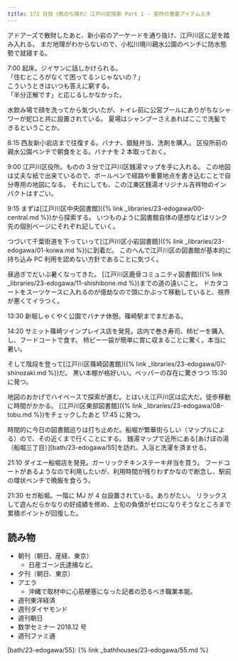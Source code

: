 ```yaml
---
title: 173 日目（雨のち晴れ）江戸川区探索 Part 1 - 突然の重要アイテム入手
---
```


アドアーズで散財したあと、新小岩のアーケードを通り抜け、江戸川区に足を踏み入れる。
まだ地理がわからないので、小松川境川親水公園のベンチに防水態勢で就寝する。

7:00 起床。ジイサンに話しかけられる。  
「住むところがなくて困ってるンじゃないの？」  
こういうときはいつも答えに窮する。  
「半分正解です」と応じるしかなかった。

水飲み場で顔を洗ってから気づいたが、トイレ前に公営プールにありがちなシャワーが蛇口と共に設置されている。
夏場はシャンプーさえあればここで洗髪できるということか。

8:15 西友新小岩店まで往復する。バナナ、銀鮭弁当、洗剤を購入。
区役所前の親水公園ベンチで朝食をとる。バナナを 2 本取っておく。

9:00 江戸川区役所。ものの 3 分で江戸川区銭湯マップを手に入れる。
この地図は丈夫な紙で出来ているので、ボールペンで経路や重要地点を書き込むことで自分専用の地図になる。
それにしても、この江東区銭湯オリジナル吉祥物のインパクトはすごい。

9:15 まずは[江戸川区中央図書館]({% link _libraries/23-edogawa/00-central.md %})から探索する。
いつものように図書館自体の感想などはリンク先の個別ページにそれぞれ記していく。

つづいて千葉街道を下っていって[江戸川区小岩図書館]({% link _libraries/23-edogawa/01-koiwa.md %})に到着だ。
このへんで江戸川区の図書館が基本的に持ち込み PC 利用を認めない方針であることに気づく。

昼過ぎでだいぶ暑くなってきた。
[江戸川区鹿骨コミュニティ図書館]({% link _libraries/23-edogawa/11-shishibone.md %})までの道の遠いこと。
ドカタコートをスーツケースに入れるのが億劫なので頭にかぶって移動していると、視界が悪くてイラつく。

13:30 新堀しゃくやく公園でバナナ休憩。篠崎駅までまだある。

14:20 サミット篠崎ツインプレイス店を発見。店内で巻き寿司、柿ピーを購入し、フードコートで食す。
柿ピー一袋が簡単に胃に収まることに驚く。本当に暑い。

そして階段を登って[江戸川区篠崎図書館]({% link _libraries/23-edogawa/07-shinozaki.md %})だ。
黒い本棚が格好いい。ペッパーの存在に驚きつつ 15:30 に発つ。

地図のおかげでハイペースで探索が進む。とはいえ江戸川区は広大だ。徒歩移動に時間がかかる。
[江戸川区東部図書館]({% link _libraries/23-edogawa/08-tobu.md %})をチェックしたあと 17:45 に発つ。

時間的に今日の図書館巡りは打ち止めだ。船堀が繁華街らしい（マップルによる）ので、その近くまで行くことにする。
銭湯マップで近所にある[あけぼの湯（船堀三丁目）][bath/23-edogawa/55]を訪れ、入浴と洗濯を済ませる。

21:10 ダイエー船堀店を発見。ガーリックチキンステーキ弁当を買う。
フードコートがあるようなので利用したいが、利用時間が残りわずかなので断念し、駅前の環状ベンチで晩飯を食らう。

21:30 セガ船堀。一階に MJ が 4 台設置されている。ありがたい。
リラックスして遊んだらかなりの好成績を修め、上旬の負債がゼロになりそうなところまで累積ポイントが回復した。

## 読み物

* 朝刊（朝日、産経、東京）
  * 日産ゴーン氏逮捕など。
* 夕刊（朝日、東京）
* アエラ
  * 沖縄で取材中に心筋梗塞になった記者の恐るべき職業本能。
* 週刊東洋経済
* 週刊ダイヤモンド
* 週刊朝日
* 数学セミナー 2018.12 号
* 週刊ファミ通

[bath/23-edogawa/55]: {% link _bathhouses/23-edogawa/55.md %}
